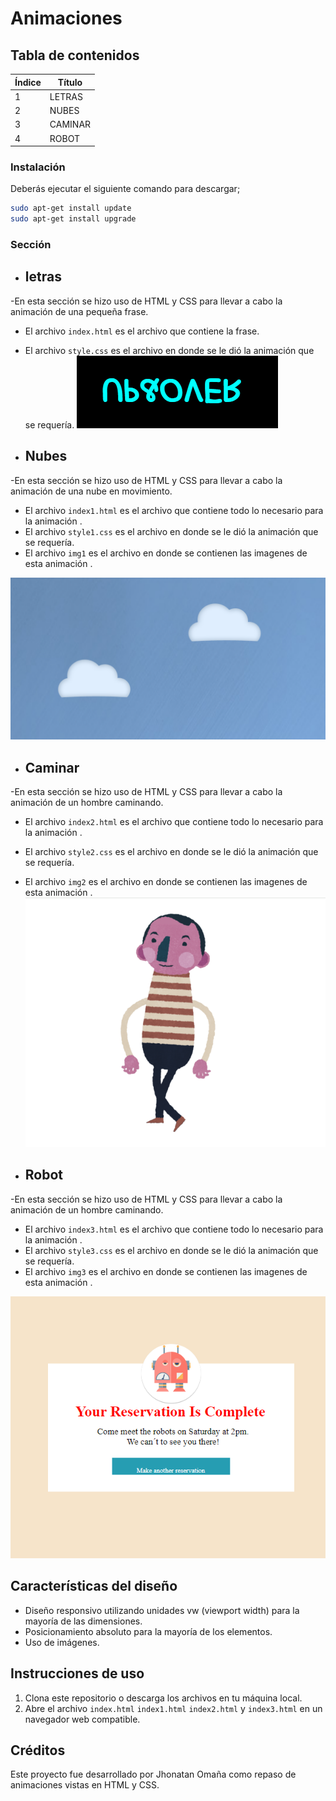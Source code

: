 
# Animaciones
## Tabla de contenidos
| Índice | Título |
|--|--|
| 1 | LETRAS |
| 2 | NUBES  |
| 3 | CAMINAR |
| 4 | ROBOT |

### Instalación
Deberás ejecutar el siguiente comando para descargar;
```bash
sudo apt-get install update
sudo apt-get install upgrade
```

### Sección 
- ## letras
-En esta sección se hizo uso de HTML y CSS para llevar a cabo la animación de una pequeña frase.
- El archivo `index.html` es el archivo que contiene la frase.
- El archivo `style.css` es el archivo en donde se le dió la animación que se requería.
![alt text](image.png)


- ## Nubes
-En esta sección se hizo uso de HTML y CSS para llevar a cabo la animación de una nube en movimiento.
- El archivo `index1.html` es el archivo que contiene todo lo necesario para la animación
.
- El archivo `style1.css` es el archivo en donde se le dió la animación que se requería.
- El archivo `img1` es el archivo en donde se contienen las imagenes de esta animación .

![alt text](<Captura de pantalla 2024-08-05 105352.png>)

- ## Caminar
-En esta sección se hizo uso de HTML y CSS para llevar a cabo la animación de un hombre caminando.
- El archivo `index2.html` es el archivo que contiene todo lo necesario para la animación
.
- El archivo `style2.css` es el archivo en donde se le dió la animación que se requería.
- El archivo `img2` es el archivo en donde se contienen las imagenes de esta animación .
![alt text](<Captura de pantalla 2024-08-05 105747.png>)

- ## Robot
-En esta sección se hizo uso de HTML y CSS para llevar a cabo la animación de un hombre caminando.
- El archivo `index3.html` es el archivo que contiene todo lo necesario para la animación
.
- El archivo `style3.css` es el archivo en donde se le dió la animación que se requería.
- El archivo `img3` es el archivo en donde se contienen las imagenes de esta animación .

![alt text](<Captura de pantalla 2024-08-05 105925.png>)


## Características del diseño

- Diseño responsivo utilizando unidades vw (viewport width) para la mayoría de las dimensiones.
- Posicionamiento absoluto para la mayoría de los elementos.
- Uso de imágenes.

## Instrucciones de uso

1. Clona este repositorio o descarga los archivos en tu máquina local.
2. Abre el archivo `index.html` `index1.html` `index2.html` y `index3.html` en un navegador web compatible.

## Créditos

Este proyecto fue desarrollado por Jhonatan Omaña como repaso de animaciones vistas en HTML y CSS.
